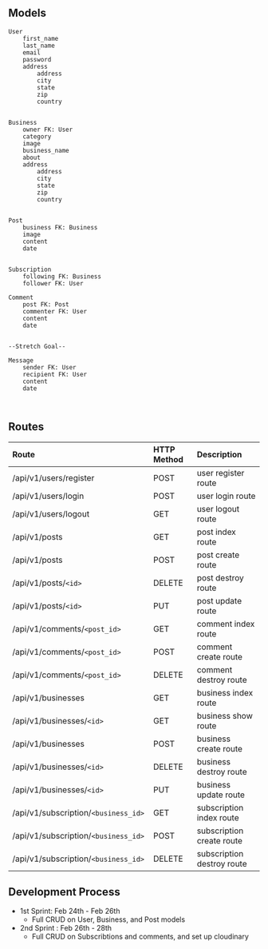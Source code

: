 ## Models
```
User
	first_name
	last_name
	email
	password
	address 
		address 
		city
		state
		zip
		country 


Business
	owner FK: User
	category
	image
	business_name
	about
	address 
		address
		city
		state
		zip
		country


Post
	business FK: Business
	image
	content
	date


Subscription
	following FK: Business
	follower FK: User 

Comment 
	post FK: Post
	commenter FK: User
	content
	date


--Stretch Goal--

Message
	sender FK: User 
	recipient FK: User 
	content
	date 



```

## Routes

| Route | HTTP Method | Description |
|:------|:------------|:------------|
|/api/v1/users/register | POST | user register route |
|/api/v1/users/login | POST | user login route |
|/api/v1/users/logout | GET | user logout route |
|/api/v1/posts | GET | post index route |
|/api/v1/posts | POST | post create route |
|/api/v1/posts/`<id>` | DELETE | post destroy route |
|/api/v1/posts/`<id>` | PUT | post update route |
|/api/v1/comments/`<post_id>` | GET | comment index route |
|/api/v1/comments/`<post_id>` | POST | comment create route |
|/api/v1/comments/`<post_id>` | DELETE | comment destroy route |
|/api/v1/businesses | GET | business index route |
|/api/v1/businesses/`<id>` | GET | business show route |
|/api/v1/businesses | POST | business create route |
|/api/v1/businesses/`<id>` | DELETE | business destroy route |
|/api/v1/businesses/`<id>` | PUT | business update route |
|/api/v1/subscription/`<business_id>` | GET | subscription index route |
|/api/v1/subscription/`<business_id> `| POST | subscription create route |
|/api/v1/subscription/`<business_id> `| DELETE | subscription destroy route |


## Development Process

* 1st Sprint: Feb 24th - Feb 26th
	* Full CRUD on User, Business, and Post models
* 2nd Sprint : Feb 26th - 28th
	* Full CRUD on Subscribtions and comments, and set up cloudinary











